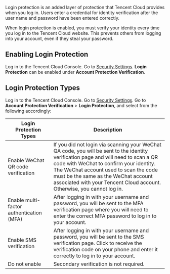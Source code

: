 Login protection is an added layer of protection that Tencent Cloud provides when you log in. Users enter a credential for identity verification after the user name and password have been entered correctly.

When login protection is enabled, you must verify your identity every time you log in to the Tencent Cloud website. This prevents others from logging into your account, even if they steal your password.

## Enabling Login Protection
Log in to the Tencent Cloud Console. Go to [Security Settings](https://console.cloud.tencent.com/developer/security).  **Login Protection** can be enabled under **Account Protection Verification**.

## Login Protection Types
Log in to the Tencent Cloud Console. Go to [Security Settings](https://console.cloud.tencent.com/developer/security). Go to **Account Protection Verification** > **Login Protection**, and select from the following accordingly:

| Login Protection Types | Description                                   |
| -------- | ---------------------------------------- |
| Enable WeChat QR code verification | If you did not login via scanning your WeChat QA code, you will be sent to the identity verification page and will need to scan a QR code with WeChat to confirm your identity. The WeChat account used to scan the code must be the same as the WeChat account associated with your Tencent Cloud account. Otherwise, you cannot log in. |
| Enable multi-factor authentication (MFA)  | After logging in with your username and password, you will be sent to the MFA verification page where you will need to enter the correct MFA password to log in to your account. |
| Enable SMS verification  | After logging in with your username and password, you will be sent to the SMS verification page. Click to receive the verification code on your phone and enter it correctly to log in to your account. |
| Do not enable | Secondary verification is not required.                            |

